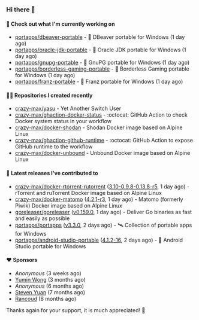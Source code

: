 ### Hi there 👋

#### 👷 Check out what I'm currently working on

- [portapps/dbeaver-portable](https://github.com/portapps/dbeaver-portable) - 🚀 DBeaver portable for Windows (1 day ago)
- [portapps/oracle-jdk-portable](https://github.com/portapps/oracle-jdk-portable) - 🚀 Oracle JDK portable for Windows (1 day ago)
- [portapps/gnupg-portable](https://github.com/portapps/gnupg-portable) - 🚀 GnuPG portable for Windows (1 day ago)
- [portapps/borderless-gaming-portable](https://github.com/portapps/borderless-gaming-portable) - 🚀 Borderless Gaming portable for Windows  (1 day ago)
- [portapps/franz-portable](https://github.com/portapps/franz-portable) - 🚀 Franz portable for Windows (1 day ago)

#### 👨‍💻 Repositories I created recently

- [crazy-max/yasu](https://github.com/crazy-max/yasu) - Yet Another Switch User
- [crazy-max/ghaction-docker-status](https://github.com/crazy-max/ghaction-docker-status) - :octocat: GitHub Action to check Docker system status in your workflow
- [crazy-max/docker-shodan](https://github.com/crazy-max/docker-shodan) - Shodan Docker image based on Alpine Linux
- [crazy-max/ghaction-github-runtime](https://github.com/crazy-max/ghaction-github-runtime) - :octocat: GitHub Action to expose GitHub runtime to the workflow
- [crazy-max/docker-unbound](https://github.com/crazy-max/docker-unbound) - Unbound Docker image based on Alpine Linux

#### 🚀 Latest releases I've contributed to

- [crazy-max/docker-rtorrent-rutorrent](https://github.com/crazy-max/docker-rtorrent-rutorrent) ([3.10-0.9.8-0.13.8-r5](https://github.com/crazy-max/docker-rtorrent-rutorrent/releases/tag/3.10-0.9.8-0.13.8-r5), 1 day ago) - rTorrent and ruTorrent Docker image based on Alpine Linux
- [crazy-max/docker-matomo](https://github.com/crazy-max/docker-matomo) ([4.2.1-r3](https://github.com/crazy-max/docker-matomo/releases/tag/4.2.1-r3), 1 day ago) - Matomo (formerly Piwik) Docker image based on Alpine Linux
- [goreleaser/goreleaser](https://github.com/goreleaser/goreleaser) ([v0.159.0](https://github.com/goreleaser/goreleaser/releases/tag/v0.159.0), 1 day ago) - Deliver Go binaries as fast and easily as possible
- [portapps/portapps](https://github.com/portapps/portapps) ([v3.3.0](https://github.com/portapps/portapps/releases/tag/v3.3.0), 2 days ago) - 🛰 Collection of portable apps for Windows
- [portapps/android-studio-portable](https://github.com/portapps/android-studio-portable) ([4.1.2-16](https://github.com/portapps/android-studio-portable/releases/tag/4.1.2-16), 2 days ago) - 🚀 Android Studio portable for Windows

#### ❤️ Sponsors
- _Anonymous_ (3 weeks ago)
- [Yumin Wong](https://github.com/itsbagpack) (3 months ago)
- _Anonymous_ (6 months ago)
- [Steven Yuan](https://github.com/syuan100) (7 months ago)
- [Rancoud](https://github.com/rancoud) (8 months ago)

Thanks again for your support, it is much appreciated! 🙏

